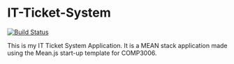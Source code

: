 # IT-Ticket-System

[![Build Status](https://travis-ci.com/wjamie/IT-Ticket-System.svg?token=5pE8LyHDCgpxLLfDkShC&branch=main)](https://travis-ci.com/wjamie/IT-Ticket-System)

This is my IT Ticket System Application. It is a MEAN stack application made using the Mean.js start-up template for COMP3006.

